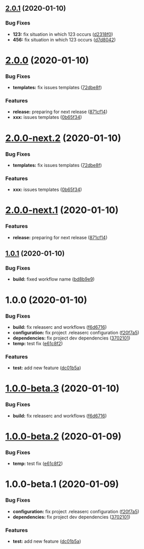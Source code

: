 ## [2.0.1](https://github.com/marcgp/test_repo_2/compare/v2.0.0...v2.0.1) (2020-01-10)


### Bug Fixes

* **123:** fix situation in which 123 occurs ([d2318f0](https://github.com/marcgp/test_repo_2/commit/d2318f04cb8125c8ddb15ff37ab95b3ff3e388e4))
* **456:** fix situation in which 123 occurs ([d7d8042](https://github.com/marcgp/test_repo_2/commit/d7d8042ceb8c01d3a7ac5576e8d8564f2688bcb7))

# [2.0.0](https://github.com/marcgp/test_repo_2/compare/v1.0.1...v2.0.0) (2020-01-10)


### Bug Fixes

* **templates:** fix issues templates ([72dbe8f](https://github.com/marcgp/test_repo_2/commit/72dbe8ff9c89085453d85b9291beeca3e01aa4b3))


### Features

* **release:** preparing for next release ([871cf14](https://github.com/marcgp/test_repo_2/commit/871cf143bdb348967833f22ca7357592e85f97c3))
* **xxx:** issues templates ([0b65f34](https://github.com/marcgp/test_repo_2/commit/0b65f3412ffe2d1f8a87b14ba67f22475dadd6c5))

# [2.0.0-next.2](https://github.com/marcgp/test_repo_2/compare/v2.0.0-next.1...v2.0.0-next.2) (2020-01-10)


### Bug Fixes

* **templates:** fix issues templates ([72dbe8f](https://github.com/marcgp/test_repo_2/commit/72dbe8ff9c89085453d85b9291beeca3e01aa4b3))


### Features

* **xxx:** issues templates ([0b65f34](https://github.com/marcgp/test_repo_2/commit/0b65f3412ffe2d1f8a87b14ba67f22475dadd6c5))

# [2.0.0-next.1](https://github.com/marcgp/test_repo_2/compare/v1.0.1...v2.0.0-next.1) (2020-01-10)


### Features

* **release:** preparing for next release ([871cf14](https://github.com/marcgp/test_repo_2/commit/871cf143bdb348967833f22ca7357592e85f97c3))

## [1.0.1](https://github.com/marcgp/test_repo_2/compare/v1.0.0...v1.0.1) (2020-01-10)


### Bug Fixes

* **build:** fixed workflow name ([bd8b9e9](https://github.com/marcgp/test_repo_2/commit/bd8b9e95e40ed6e2edb5d7d186ae87caf967f936))

# 1.0.0 (2020-01-10)


### Bug Fixes

* **build:** fix releaserc and workflows ([f6d6716](https://github.com/marcgp/test_repo_2/commit/f6d6716a74734c9bce46ad319ee43219b4b1e9e9))
* **configuration:** fix project .releaserc configuration ([f20f7a5](https://github.com/marcgp/test_repo_2/commit/f20f7a5823f361a079323baf5bd63ef02261cfd1))
* **dependencies:** fix project dev dependencies ([3702101](https://github.com/marcgp/test_repo_2/commit/37021015019a6bb5d385079c2cd5829ef03bab26))
* **temp:** test fix ([e61c8f2](https://github.com/marcgp/test_repo_2/commit/e61c8f26f45c550b893279e4300d9aed24f9bc0b))


### Features

* **test:** add new feature ([dc01b5a](https://github.com/marcgp/test_repo_2/commit/dc01b5ace62a8a2d1f10bf3d6801849acb99a0db))

# [1.0.0-beta.3](https://github.com/marcgp/test_repo_2/compare/v1.0.0-beta.2...v1.0.0-beta.3) (2020-01-10)


### Bug Fixes

* **build:** fix releaserc and workflows ([f6d6716](https://github.com/marcgp/test_repo_2/commit/f6d6716a74734c9bce46ad319ee43219b4b1e9e9))

# [1.0.0-beta.2](https://github.com/marcgp/test_repo_2/compare/v1.0.0-beta.1...v1.0.0-beta.2) (2020-01-09)


### Bug Fixes

* **temp:** test fix ([e61c8f2](https://github.com/marcgp/test_repo_2/commit/e61c8f26f45c550b893279e4300d9aed24f9bc0b))

# 1.0.0-beta.1 (2020-01-09)


### Bug Fixes

* **configuration:** fix project .releaserc configuration ([f20f7a5](https://github.com/marcgp/test_repo_2/commit/f20f7a5823f361a079323baf5bd63ef02261cfd1))
* **dependencies:** fix project dev dependencies ([3702101](https://github.com/marcgp/test_repo_2/commit/37021015019a6bb5d385079c2cd5829ef03bab26))


### Features

* **test:** add new feature ([dc01b5a](https://github.com/marcgp/test_repo_2/commit/dc01b5ace62a8a2d1f10bf3d6801849acb99a0db))
